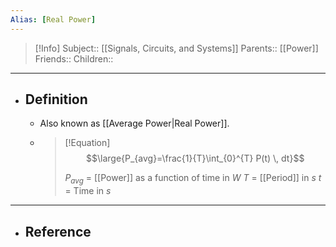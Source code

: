 ```yaml
---
Alias: [Real Power]
---
```

> [!Info]
> Subject:: [[Signals, Circuits, and Systems]]
> Parents:: [[Power]]
> Friends:: 
> Children:: 
---
- ## Definition
	- Also known as [[Average Power|Real Power]].
	- > [!Equation]
	  > $$\large{P_{avg}=\frac{1}{T}\int_{0}^{T} P(t) \, dt}$$
	  > 
	  > $P_{avg}$ = [[Power]] as a function of time in $W$
	  > $T$ = [[Period]] in $s$
	  > $t$ = Time in $s$
---
- ## Reference